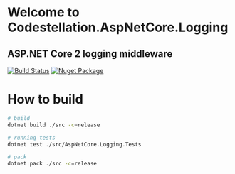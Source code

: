 # Welcome to Codestellation.AspNetCore.Logging
## ASP.NET Core 2 logging middleware

[![Build Status](https://ci.appveyor.com/api/projects/status/equ0aa5jgorhya73?svg=true)](https://ci.appveyor.com/project/codestellation/aspnetcore-logging)
[![Nuget Package](https://badgen.net/nuget/v/Codestellation.AspNetCore.Logging)](https://www.nuget.org/packages/Codestellation.AspNetCore.Logging/)

# How to build
```bash
# build
dotnet build ./src -c=release

# running tests
dotnet test ./src/AspNetCore.Logging.Tests

# pack
dotnet pack ./src -c=release
```